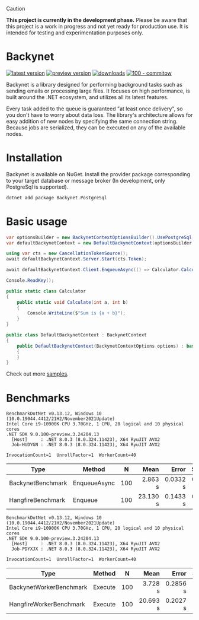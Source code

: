 > [!CAUTION]
> **This project is currently in the development phase.**
> Please be aware that this project is a work in progress and not yet ready for production use. It is intended for testing and experimentation purposes only.

# Backynet

[![latest version](https://img.shields.io/nuget/v/Backynet)](https://www.nuget.org/packages/Backynet) [![preview version](https://img.shields.io/nuget/vpre/Backynet)](https://www.nuget.org/packages/Backynet/absoluteLatest) [![downloads](https://img.shields.io/nuget/dt/Backynet)](https://www.nuget.org/packages/Backynet) [![100 - commitow](https://img.shields.io/badge/100%20-commitow-lightgreen.svg)](https://100commitow.pl)

Backynet is a library designed for performing background tasks such as sending emails or processing large files. It focuses on high performance, is built around the .NET ecosystem, and utilizes all its latest features.

Every task added to the queue is guaranteed "at least once delivery", so you don't have to worry about data loss. The library's architecture allows for easy addition of new nodes by specifying the same connection string. Because jobs are serialized, they can be executed on any of the available nodes.

# Installation

Backynet is available on NuGet. Install the provider package corresponding to your target database or message broker (In development, only PostgreSql is supported).

```bash
dotnet add package Backynet.PostgreSql
```

# Basic usage

```csharp
var optionsBuilder = new BackynetContextOptionsBuilder().UsePostgreSql("<connection-string>");
var defaultBackynetContext = new DefaultBackynetContext(optionsBuilder.Options);

using var cts = new CancellationTokenSource();
await defaultBackynetContext.Server.Start(cts.Token);

await defaultBackynetContext.Client.EnqueueAsync(() => Calculator.Calculate(100, 200));

Console.ReadKey();

public static class Calculator
{
    public static void Calculate(int a, int b)
    {
        Console.WriteLine($"Sum is {a + b}");
    }
}

public class DefaultBackynetContext : BackynetContext
{
    public DefaultBackynetContext(BackynetContextOptions options) : base(options)
    {
    }
}
```

Check out more [samples](https://github.com/nickofc/backynet/tree/master/sample/).

# Benchmarks

```
BenchmarkDotNet v0.13.12, Windows 10 (10.0.19044.4412/21H2/November2021Update)
Intel Core i9-10900K CPU 3.70GHz, 1 CPU, 20 logical and 10 physical cores
.NET SDK 9.0.100-preview.3.24204.13
  [Host]     : .NET 8.0.3 (8.0.324.11423), X64 RyuJIT AVX2
  Job-HUDYGN : .NET 8.0.3 (8.0.324.11423), X64 RyuJIT AVX2

InvocationCount=1  UnrollFactor=1  WorkerCount=40  
```
| Type              | Method       | N   | Mean     | Error    | StdDev   | Allocated  |
|------------------ |------------- |---- |---------:|---------:|---------:|-----------:|
| BackynetBenchmark | EnqueueAsync | 100 |  2.863 s | 0.0332 s | 0.0311 s |  680.91 KB |
| HangfireBenchmark | Enqueue      | 100 | 23.130 s | 0.1433 s | 0.1270 s | 4244.99 KB |

```
BenchmarkDotNet v0.13.12, Windows 10 (10.0.19044.4412/21H2/November2021Update)
Intel Core i9-10900K CPU 3.70GHz, 1 CPU, 20 logical and 10 physical cores
.NET SDK 9.0.100-preview.3.24204.13
  [Host]     : .NET 8.0.3 (8.0.324.11423), X64 RyuJIT AVX2
  Job-PDYXJX : .NET 8.0.3 (8.0.324.11423), X64 RyuJIT AVX2

InvocationCount=1  UnrollFactor=1  WorkerCount=40
```
| Type                    | Method  | N   | Mean     | Error    | StdDev   | Median   | Gen0      | Gen1      | Allocated |
|------------------------ |-------- |---- |---------:|---------:|---------:|---------:|----------:|----------:|----------:|
| BackynetWorkerBenchmark | Execute | 100 |  3.728 s | 0.2856 s | 0.8422 s |  3.032 s |         - |         - |   1.66 MB |
| HangfireWorkerBenchmark | Execute | 100 | 20.693 s | 0.2027 s | 0.1797 s | 20.689 s | 1000.0000 | 1000.0000 |  15.09 MB |
